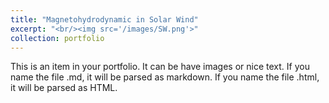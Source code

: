 ```yaml
---
title: "Magnetohydrodynamic in Solar Wind"
excerpt: "<br/><img src='/images/SW.png'>"
collection: portfolio
---
```


This is an item in your portfolio. It can be have images or nice text. If you name the file .md, it will be parsed as markdown. If you name the file .html, it will be parsed as HTML. 
